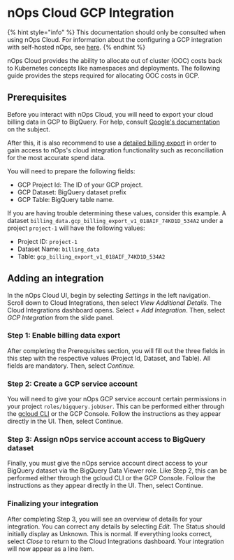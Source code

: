 # nOps Cloud GCP Integration

{% hint style="info" %}
This documentation should only be consulted when using nOps Cloud. For information about the configuring a GCP integration with self-hosted nOps, see [here](/install-and-configure/install/cloud-integration/gcp-out-of-cluster/README.md).
{% endhint %}

nOps Cloud provides the ability to allocate out of cluster (OOC) costs back to Kubernetes concepts like namespaces and deployments. The following guide provides the steps required for allocating OOC costs in GCP.

## Prerequisites

Before you interact with nOps Cloud, you will need to export your cloud billing data in GCP to BigQuery. For help, consult [Google's documentation](https://cloud.google.com/billing/docs/how-to/export-data-bigquery) on the subject.

After this, it is also recommend to use a [detailed billing export](https://cloud.google.com/billing/docs/how-to/export-data-bigquery-tables#detailed-usage-cost-data-schema) in order to gain access to nOps's cloud integration functionality such as reconciliation for the most accurate spend data.

You will need to prepare the following fields:

* GCP Project Id: The ID of your GCP project.
* GCP Dataset: BigQuery dataset prefix
* GCP Table: BigQuery table name.

If you are having trouble determining these values, consider this example. A dataset `billing_data.gcp_billing_export_v1_018AIF_74KD1D_534A2` under a project `project-1` will have the following values:

* Project ID: `project-1`
* Dataset Name: `billing_data`
* Table: `gcp_billing_export_v1_018AIF_74KD1D_534A2`

## Adding an integration

In the nOps Cloud UI, begin by selecting _Settings_ in the left navigation. Scroll down to Cloud Integrations, then select _View Additional Details_. The Cloud Integrations dashboard opens. Select _+ Add Integration_. Then, select _GCP Integration_ from the slide panel.

### Step 1: Enable billing data export

After completing the Prerequisites section, you will fill out the three fields in this step with the respective values (Project Id, Dataset, and Table). All fields are mandatory. Then, select _Continue._

### Step 2: Create a GCP service account

You will need to give your nOps GCP service account certain permissions in your project `roles/bigquery.jobUser`. This can be performed either through the [gcloud CLI](https://cloud.google.com/sdk/gcloud) or the GCP Console. Follow the instructions as they appear directly in the UI. Then, select Continue.

### Step 3: Assign nOps service account access to BigQuery dataset

Finally, you must give the nOps service account direct access to your BigQuery dataset via the BigQuery Data Viewer role. Like Step 2, this can be performed either through the gcloud CLI or the GCP Console. Follow the instructions as they appear directly in the UI. Then, select Continue.

### Finalizing your integration

After completing Step 3, you will see an overview of details for your integration. You can correct any details by selecting _Edit_. The Status should initially display as Unknown. This is normal. If everything looks correct, select _Close_ to return to the Cloud Integrations dashboard. Your integration will now appear as a line item.
